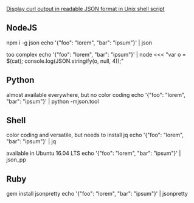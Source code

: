 [Display curl output in readable JSON format in Unix shell script](https://stackoverflow.com/questions/27238411/display-curl-output-in-readable-json-format-in-unix-shell-script)

## NodeJS

npm i -g json
echo '{"foo": "lorem", "bar": "ipsum"}' | json

too complex
echo '{"foo": "lorem", "bar": "ipsum"}' |  node <<< "var o = $(cat); console.log(JSON.stringify(o, null, 4));"

## Python

almost available everywhere, but no color coding
echo '{"foo": "lorem", "bar": "ipsum"}' | python -mjson.tool

## Shell

color coding and versatile, but needs to install jq
echo '{"foo": "lorem", "bar": "ipsum"}' | jq

available in Ubuntu 16.04 LTS
echo '{"foo": "lorem", "bar": "ipsum"}' | json_pp

## Ruby

gem install jsonpretty
echo '{"foo": "lorem", "bar": "ipsum"}' | jsonpretty
